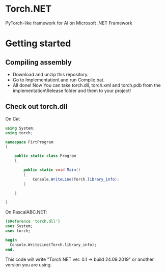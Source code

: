 # Torch.NET
PyTorch-like framework for AI on Microsoft .NET Framework

# Getting started
## Compiling assembly
* Download and unzip this repository.
* Go to Implementation\ and run Compile.bat.
* All done! Now You can take torch.dll, torch.xml and torch.pdb from the implementation\Release folder and them to your project!

## Check out torch.dll
On C#:
```C#
using System;
using torch;

namespace FirtProgram
{

    public static class Program
    {

        public static void Main()
        {
            Console.WriteLine(Torch.library_info);
        }

    }

}
```

On PascalABC.NET:
```Pascal
{$Reference 'torch.dll'}
uses System;
uses torch;

begin
  Console.WriteLine(Torch.library_info);
end.
```
This code will write "Torch.NET ver. 0.1 -> build 24.09.2019" or another version you are using.
